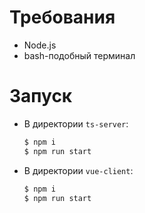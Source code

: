 # Требования
- Node.js
- bash-подобный терминал

# Запуск
- В директории `ts-server`:
    ```bash
    $ npm i
    $ npm run start
    ```
- В директории `vue-client`:
    ```bash
    $ npm i
    $ npm run start
    ```